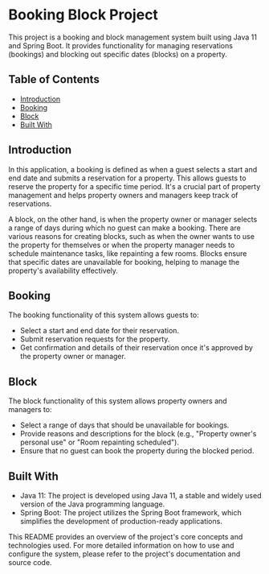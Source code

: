 # Booking Block Project

This project is a booking and block management system built using Java 11 and Spring Boot. It provides functionality for managing reservations (bookings) and blocking out specific dates (blocks) on a property.

## Table of Contents

- [Introduction](#introduction)
- [Booking](#booking)
- [Block](#block)
- [Built With](#built-with)

## Introduction

In this application, a booking is defined as when a guest selects a start and end date and submits a reservation for a property. This allows guests to reserve the property for a specific time period. It's a crucial part of property management and helps property owners and managers keep track of reservations.

A block, on the other hand, is when the property owner or manager selects a range of days during which no guest can make a booking. There are various reasons for creating blocks, such as when the owner wants to use the property for themselves or when the property manager needs to schedule maintenance tasks, like repainting a few rooms. Blocks ensure that specific dates are unavailable for booking, helping to manage the property's availability effectively.

## Booking

The booking functionality of this system allows guests to:
- Select a start and end date for their reservation.
- Submit reservation requests for the property.
- Get confirmation and details of their reservation once it's approved by the property owner or manager.

## Block

The block functionality of this system allows property owners and managers to:
- Select a range of days that should be unavailable for bookings.
- Provide reasons and descriptions for the block (e.g., "Property owner's personal use" or "Room repainting scheduled").
- Ensure that no guest can book the property during the blocked period.

## Built With

- Java 11: The project is developed using Java 11, a stable and widely used version of the Java programming language.
- Spring Boot: The project utilizes the Spring Boot framework, which simplifies the development of production-ready applications.

This README provides an overview of the project's core concepts and technologies used. For more detailed information on how to use and configure the system, please refer to the project's documentation and source code.
